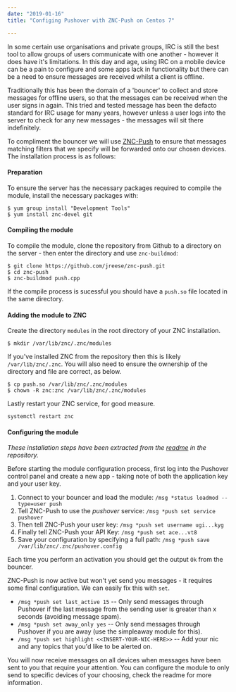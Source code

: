 ```yaml
---
date: "2019-01-16"
title: "Configing Pushover with ZNC-Push on Centos 7"

---
```


In some certain use organisations and private groups, IRC is still the best tool to allow groups of users communicate with one another - however it does have it's limitations. In this day and age, using IRC on a mobile device can be a pain to configure and some apps lack in functionality but there can be a need to ensure messages are received whilst a client is offline.

Traditionally this has been the domain of a 'bouncer' to collect and store messages for offline users, so that the messages can be received when the user signs in again. This tried and tested message has been the defacto standard for IRC usage for many years, however unless a user logs into the server to check for any new messages - the messages will sit there indefinitely.

To compliment the bouncer we will use [ZNC-Push](https://github.com/jreese/znc-push) to ensure that messages matching filters that we specify will be forwarded onto our chosen devices. The installation process is as follows:

#### Preparation

To ensure the server has the necessary packages required to compile the module, install the necessary packages with:

```
$ yum group install "Development Tools"
$ yum install znc-devel git
```

#### Compiling the module

To compile the module, clone the repository from Github to a directory on the server - then enter the directory and use `znc-buildmod`:

```
$ git clone https://github.com/jreese/znc-push.git
$ cd znc-push
$ znc-buildmod push.cpp
```

If the compile process is sucessful you should have a `push.so` file located in the same directory.

#### Adding the module to ZNC

Create the directory `modules` in the root directory of your ZNC installation. 

```
$ mkdir /var/lib/znc/.znc/modules
```

If you've installed ZNC from the repository then this is likely `/var/lib/znc/.znc`. You will also need to ensure the ownership of the directory and file are correct, as below.

```
$ cp push.so /var/lib/znc/.znc/modules
$ chown -R znc:znc /var/lib/znc/.znc/modules
```

Lastly restart your ZNC service, for good measure.

```
systemctl restart znc
```

#### Configuring the module

_These installation steps have been extracted from the [readme](https://github.com/jreese/znc-push/blob/master/README.md) in the repository._

Before starting the module configuration process, first log into the Pushover control panel and create a new app - taking note of both the application key and your user key.


1. Connect to your bouncer and load the module: `/msg *status loadmod --type=user push`
2. Tell ZNC-Push to use the _pushover_ service: `/msg *push set service pushover`
3. Then tell ZNC-Push your user key: `/msg *push set username ugi...kyg`
4. Finally tell ZNC-Push your API Key: `/msg *push set ace...vt8`
5. Save your configuration by specifying a full path: `/msg *push save /var/lib/znc/.znc/pushover.config`

Each time you perform an activation you should get the output `Ok` from the bouncer.


ZNC-Push is now active but won't yet send you messages - it requires some final configuration. We can easily fix this with `set`.

* `/msg *push set last_active 15` -- Only send messages through Pushover if the last message from the sending user is greater than x seconds (avoiding message spam).
* `/msg *push set away_only yes` -- Only send messages through Pushover if you are away (use the simpleaway module for this).
* `/msg *push set highlight <<INSERT-YOUR-NIC-HERE>>` -- Add your nic and any topics that you'd like to be alerted on.

You will now receive messages on all devices when messages have been sent to you that require your attention. You can configure the module to only send to specific devices of your choosing, check the readme for more information.